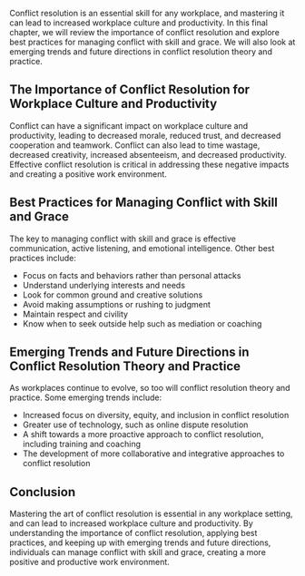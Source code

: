 
Conflict resolution is an essential skill for any workplace, and mastering it can lead to increased workplace culture and productivity. In this final chapter, we will review the importance of conflict resolution and explore best practices for managing conflict with skill and grace. We will also look at emerging trends and future directions in conflict resolution theory and practice.

The Importance of Conflict Resolution for Workplace Culture and Productivity
----------------------------------------------------------------------------

Conflict can have a significant impact on workplace culture and productivity, leading to decreased morale, reduced trust, and decreased cooperation and teamwork. Conflict can also lead to time wastage, decreased creativity, increased absenteeism, and decreased productivity. Effective conflict resolution is critical in addressing these negative impacts and creating a positive work environment.

Best Practices for Managing Conflict with Skill and Grace
---------------------------------------------------------

The key to managing conflict with skill and grace is effective communication, active listening, and emotional intelligence. Other best practices include:

* Focus on facts and behaviors rather than personal attacks
* Understand underlying interests and needs
* Look for common ground and creative solutions
* Avoid making assumptions or rushing to judgment
* Maintain respect and civility
* Know when to seek outside help such as mediation or coaching

Emerging Trends and Future Directions in Conflict Resolution Theory and Practice
--------------------------------------------------------------------------------

As workplaces continue to evolve, so too will conflict resolution theory and practice. Some emerging trends include:

* Increased focus on diversity, equity, and inclusion in conflict resolution
* Greater use of technology, such as online dispute resolution
* A shift towards a more proactive approach to conflict resolution, including training and coaching
* The development of more collaborative and integrative approaches to conflict resolution

Conclusion
----------

Mastering the art of conflict resolution is essential in any workplace setting, and can lead to increased workplace culture and productivity. By understanding the importance of conflict resolution, applying best practices, and keeping up with emerging trends and future directions, individuals can manage conflict with skill and grace, creating a more positive and productive work environment.